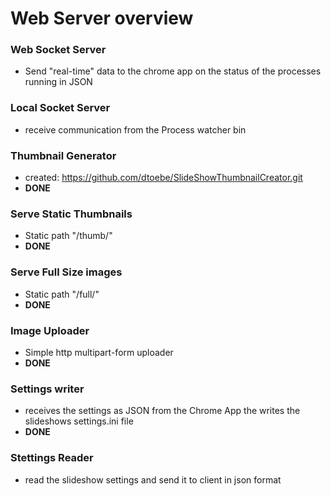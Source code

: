 # Web Server overview

### Web Socket Server
* Send "real-time" data to the chrome app on the status of the processes running in JSON

### Local Socket Server
* receive communication from the Process watcher bin

### Thumbnail Generator
* created: https://github.com/dtoebe/SlideShowThumbnailCreator.git
* __DONE__

### Serve Static Thumbnails
* Static path "/thumb/"
* __DONE__

### Serve Full Size images
* Static path "/full/"
* __DONE__

### Image Uploader
* Simple http multipart-form uploader
* __DONE__

### Settings writer
* receives the settings as JSON from the Chrome App the writes the slideshows settings.ini file
* __DONE__

### Stettings Reader
* read the slideshow settings and send it to client in json format
